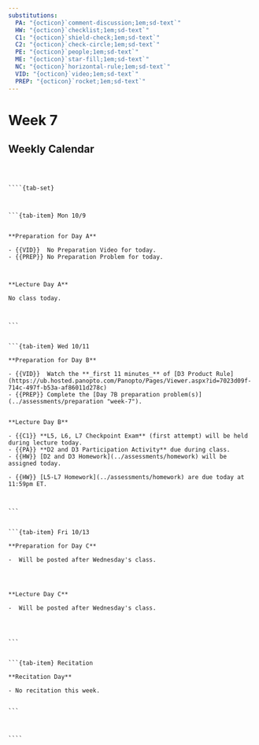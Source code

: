 ```yaml
---
substitutions:
  PA: "{octicon}`comment-discussion;1em;sd-text`"
  HW: "{octicon}`checklist;1em;sd-text`"
  C1: "{octicon}`shield-check;1em;sd-text`"
  C2: "{octicon}`check-circle;1em;sd-text`"
  PE: "{octicon}`people;1em;sd-text`"
  ME: "{octicon}`star-fill;1em;sd-text`"
  NC: "{octicon}`horizontal-rule;1em;sd-text`"
  VID: "{octicon}`video;1em;sd-text`"
  PREP: "{octicon}`rocket;1em;sd-text`"
---
```


Week 7
============================

## Weekly Calendar


`````{card}



````{tab-set}



```{tab-item} Mon 10/9


**Preparation for Day A**

- {{VID}}  No Preparation Video for today.  
- {{PREP}} No Preparation Problem for today.



**Lecture Day A**

No class today.



```


```{tab-item} Wed 10/11

**Preparation for Day B**

- {{VID}}  Watch the **_first 11 minutes_** of [D3 Product Rule](https://ub.hosted.panopto.com/Panopto/Pages/Viewer.aspx?id=7023d09f-714c-497f-b53a-af86011d278c)   
- {{PREP}} Complete the [Day 7B preparation problem(s)](../assessments/preparation "week-7").


**Lecture Day B**

- {{C1}} **L5, L6, L7 Checkpoint Exam** (first attempt) will be held during lecture today.
- {{PA}} **D2 and D3 Participation Activity** due during class.
- {{HW}} [D2 and D3 Homework](../assessments/homework) will be assigned today.

- {{HW}} [L5-L7 Homework](../assessments/homework) are due today at 11:59pm ET.



```


```{tab-item} Fri 10/13

**Preparation for Day C**

-  Will be posted after Wednesday's class.




**Lecture Day C**

-  Will be posted after Wednesday's class.




```


```{tab-item} Recitation

**Recitation Day** 

- No recitation this week.


```



````

`````










